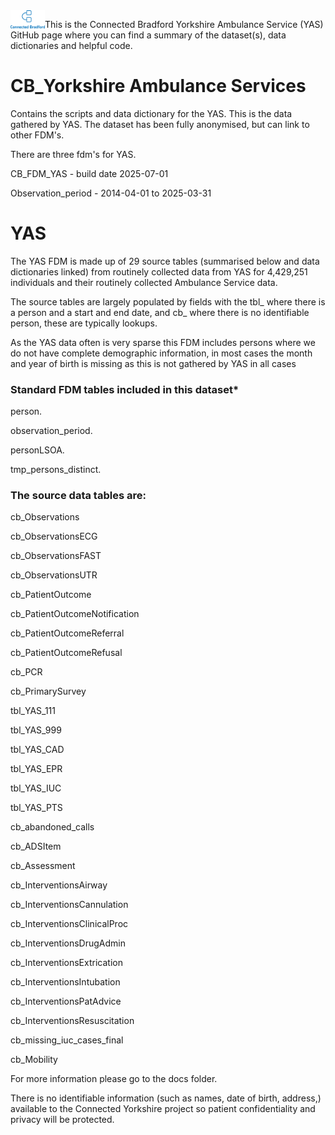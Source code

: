 <a href="https://www.bradfordresearch.nhs.uk/our-research-teams/connected-bradford/">
  <img align="left" alt="ConnectedBradford" width="55px" src="https://github.com/ShoreRob1/Images/blob/main/CB%20logo%201.png?raw=true" />
</a>

This is the Connected Bradford Yorkshire Ambulance Service (YAS) GitHub page where you can find a summary of the dataset(s), data dictionaries and helpful code.

# CB_Yorkshire Ambulance Services 

Contains the scripts and data dictionary for the YAS. This is the data gathered by YAS. 
The dataset has been fully anonymised, but can link to other FDM's.

There are three fdm's for YAS. 

CB_FDM_YAS - build date  2025-07-01

Observation_period - 2014-04-01 to	2025-03-31


# YAS
The YAS FDM is made up of 29 source tables (summarised below and data dictionaries linked) from routinely collected data from YAS for 4,429,251 individuals and their routinely collected Ambulance Service data. 


The source tables are largely populated by fields with the tbl_ where there is a person and a start and end date, and cb_ where there is no identifiable person, these are typically lookups.

As the YAS data often is very sparse this FDM includes persons where we do not have complete demographic information, in most cases the month and year of birth is missing as this is not gathered by YAS in all cases

### Standard FDM tables included in this dataset*
person.

observation_period.

personLSOA.

tmp_persons_distinct.


### The source data tables are: 

cb_Observations

cb_ObservationsECG

cb_ObservationsFAST

cb_ObservationsUTR

cb_PatientOutcome

cb_PatientOutcomeNotification

cb_PatientOutcomeReferral

cb_PatientOutcomeRefusal

cb_PCR

cb_PrimarySurvey

tbl_YAS_111

tbl_YAS_999

tbl_YAS_CAD

tbl_YAS_EPR

tbl_YAS_IUC

tbl_YAS_PTS

cb_abandoned_calls

cb_ADSItem

cb_Assessment

cb_InterventionsAirway

cb_InterventionsCannulation

cb_InterventionsClinicalProc

cb_InterventionsDrugAdmin

cb_InterventionsExtrication

cb_InterventionsIntubation

cb_InterventionsPatAdvice

cb_InterventionsResuscitation

cb_missing_iuc_cases_final

cb_Mobility

For more information please go to the docs folder. 

There is no identifiable information (such as names, date of birth, address,) available to the Connected Yorkshire project so patient confidentiality and privacy will be protected.

